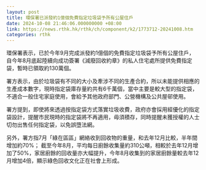 ```yaml
---
layout: post
title: 環保署已派發約1億個免費指定垃圾袋予所有公屋住戶
date: 2024-10-08 21:46:06.000000000 +08:00
link: https://news.rthk.hk/rthk/ch/component/k2/1773712-20241008.htm
categories: rthk
---
```


環保署表示，已於今年9月完成派發約1億個的免費指定垃圾袋予所有公屋住戶，自今年8月底起陸續向成功簽署《減廢回收約章》的私人住宅處所提供免費指定袋，暫時已領取約130萬個。

署方表示，由於垃圾袋有不同的大小及牽涉不同的生產合約，所以未能提供相應的生產成本數字，現時指定袋庫存量約共有6千萬個，當中主要是較大型的指定袋，不適合一般住宅家庭使用，會給予其他政府部門、公營機構及公共屋邨使用。

署方提到，即使將來透過按指定袋方式落實垃圾收費，政府亦會採用經優化的指定袋設計，提醒市民現時的指定袋將不再適用，毋須積存，同時提醒未獲授權的人士切勿出售任何指定袋，以免誤墮法網。

另外，署方指7月「綠在區區」網絡收到回收物的重量，和去年12月比較，半年間增加約70%； 截至今年8月，平均每日廚餘收集量約310公噸，相較於去年12月增加了50%，家居廚餘的回收量亦大幅提升，今年8月收集到的家居廚餘量較去年12月增加4倍，顯示綠色回收文化正在社會上形成。
